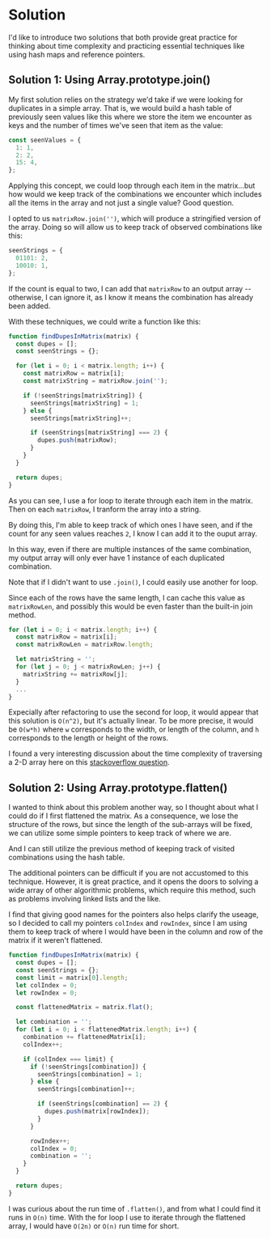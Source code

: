 # Solution

I'd like to introduce two solutions that both provide great practice for thinking about time complexity and practicing essential techniques like using hash maps and reference pointers.

## Solution 1: Using Array.prototype.join()

My first solution relies on the strategy we'd take if we were looking for duplicates in a simple array. That is, we would build a hash table of previously seen values like this where we store the item we encounter as keys and the number of times we've seen that item as the value:

```js
const seenValues = {
  1: 1,
  2: 2,
  15: 4,
};
```

Applying this concept, we could loop through each item in the matrix...but how would we keep track of the combinations we encounter which includes all the items in the array and not just a single value? Good question.

I opted to us `matrixRow.join('')`, which will produce a stringified version of the array. Doing so will allow us to keep track of observed combinations like this:

```js
seenStrings = {
  01101: 2,
  10010: 1,
};
```

If the count is equal to two, I can add that `matrixRow` to an output array -- otherwise, I can ignore it, as I know it means the combination has already been added.

With these techniques, we could write a function like this:

```js
function findDupesInMatrix(matrix) {
  const dupes = [];
  const seenStrings = {};

  for (let i = 0; i < matrix.length; i++) {
    const matrixRow = matrix[i];
    const matrixString = matrixRow.join('');

    if (!seenStrings[matrixString]) {
      seenStrings[matrixString] = 1;
    } else {
      seenStrings[matrixString]++;

      if (seenStrings[matrixString] === 2) {
        dupes.push(matrixRow);
      }
    }
  }

  return dupes;
}
```

As you can see, I use a for loop to iterate through each item in the matrix. Then on each `matrixRow`, I tranform the array into a string.

By doing this, I'm able to keep track of which ones I have seen, and if the count for any seen values reaches `2`, I know I can add it to the ouput array.

In this way, even if there are multiple instances of the same combination, my output array will only ever have 1 instance of each duplicated combination.

Note that if I didn't want to use `.join()`, I could easily use another for loop.

Since each of the rows have the same length, I can cache this value as `matrixRowLen`, and possibly this would be even faster than the built-in join method.

```js
for (let i = 0; i < matrix.length; i++) {
  const matrixRow = matrix[i];
  const matrixRowLen = matrixRow.length;

  let matrixString = '';
  for (let j = 0; j < matrixRowLen; j++) {
    matrixString += matrixRow[j];
  }
  ...
}
```

Expecially after refactoring to use the second for loop, it would appear that this solution is `O(n^2)`, but it's actually linear. To be more precise, it would be `O(w*h)` where `w` corresponds to the width, or length of the column, and `h` corresponds to the length or height of the rows.

I found a very interesting discussion about the time complexity of traversing a 2-D array here on this [stackoverflow question](https://stackoverflow.com/questions/30100847/what-is-the-time-complexity-of-traversing-a-2d-array).

## Solution 2: Using Array.prototype.flatten()

I wanted to think about this problem another way, so I thought about what I could do if I first flattened the matrix. As a consequence, we lose the structure of the rows, but since the length of the sub-arrays will be fixed, we can utilize some simple pointers to keep track of where we are.

And I can still utilize the previous method of keeping track of visited combinations using the hash table.

The additional pointers can be difficult if you are not accustomed to this technique. However, it is great practice, and it opens the doors to solving a wide array of other algorithmic problems, which require this method, such as problems involving linked lists and the like.

I find that giving good names for the pointers also helps clarify the useage, so I decided to call my pointers `colIndex` and `rowIndex`, since I am using them to keep track of where I would have been in the column and row of the matrix if it weren't flattened.

```js
function findDupesInMatrix(matrix) {
  const dupes = [];
  const seenStrings = {};
  const limit = matrix[0].length;
  let colIndex = 0;
  let rowIndex = 0;

  const flattenedMatrix = matrix.flat();

  let combination = '';
  for (let i = 0; i < flattenedMatrix.length; i++) {
    combination += flattenedMatrix[i];
    colIndex++;

    if (colIndex === limit) {
      if (!seenStrings[combination]) {
        seenStrings[combination] = 1;
      } else {
        seenStrings[combination]++;

        if (seenStrings[combination] == 2) {
          dupes.push(matrix[rowIndex]);
        }
      }

      rowIndex++;
      colIndex = 0;
      combination = '';
    }
  }

  return dupes;
}
```

I was curious about the run time of `.flatten()`, and from what I could find it runs in `O(n)` time. With the for loop I use to iterate through the flattened array, I would have `O(2n)` or `O(n)` run time for short.
